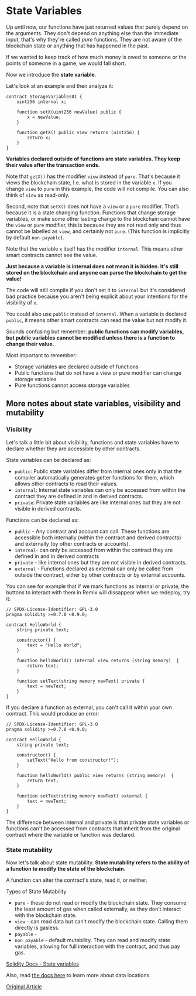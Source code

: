 # State Variables

Up until now, our functions have just returned values that purely depend on the arguments. They don't depend on anything else than the immediate input, that's why they're called _pure_ functions. They are not aware of the blockchain state or anything that has happened in the past.

If we wanted to keep track of how much money is owed to someone or the points of someone in a game, we would fall short.

Now we introduce the **state variable**.

Let's look at an example and then analyze it:

```solidity
contract StorageVariables01 {
    uint256 internal x;

    function setX(uint256 newValue) public {
        x = newValue;
    }

    function getX() public view returns (uint256) {
        return x;
    }
}
```

**Variables declared outside of functions are state variables. They keep their value after the transaction ends.**

Note that `getX()` has the modifier `view` instead of `pure`. That's because it views the blockchain state, I.e. what is stored in the variable `x`. If you change `view` to `pure` in this example, the code will not compile. You can also think of `view` as read-only.

Second, note that `setX()` does not have a `view` or a `pure` modifier. That’s because it is a state changing function. Functions that change storage variables, or make some other lasting change to the blockchain cannot have the `view` or `pure` modifier, this is because they are not read only and thus cannot be labelled as `view`, and certainly not `pure`. (This function is implicitly by default `non-payable`).

Note that the variable `x` itself has the modifier `internal`. This means other smart contracts cannot see the value.

**Just because a variable is internal does not mean it is hidden. It's still stored on the blockchain and anyone can parse the blockchain to get the value!**

The code will still compile if you don't set it to `internal` but it's considered bad practice because you aren't being explicit about your intentions for the visibility of `x`.

You could also use `public` instead of `internal`. When a variable is declared `public`, it means other smart contracts can read the value but not modify it.

Sounds confusing but remember: **public functions can modify variables, but public variables cannot be modified unless there is a function to change their value.**

Most important to remember:

- Storage variables are declared outside of functions
- Public functions that do not have a view or pure modifier can change storage variables
- Pure functions cannot access storage variables

## More notes about state variables, visibility and mutability

### Visibility

Let's talk a little bit about visibility, functions and state variables have to declare whether they are accessible by other contracts.

State variables can be declared as:

- `public`: Public state variables differ from internal ones only in that the compiler automatically generates getter functions for them, which allows other contracts to read their values.
- `internal`: Internal state variables can only be accessed from within the contract they are defined in and in derived contracts.
- `private`: Private state variables are like internal ones but they are not visible in derived contracts.

Functions can be declared as:

- `public` - Any contract and account can call. These functions are accessible both internally (within the contract and derived contracts) and externally (by other contracts or accounts).
- `internal`- can only be accessed from within the contract they are defined in and in derived contracts
- `private` - like internal ones but they are not visible in derived contracts.
- `external` - Functions declared as external can only be called from outside the contract, either by other contracts or by external accounts.

You can see for example that if we mark functions as internal or private, the buttons to interact with them in Remix will dissappear when we redeploy, try it:

```solidity
// SPDX-License-Identifier: GPL-3.0
pragma solidity >=0.7.0 <0.9.0;

contract HelloWorld {
    string private text;

    constructor() {
        text = "Hello World";
    }

    function helloWorld() internal view returns (string memory)  {
        return text;
    }

    function setText(string memory newText) private {
        text = newText;
    }
}
```

If you declare a function as external, you can't call it within your own contract. This would produce an error:

```solidity
// SPDX-License-Identifier: GPL-3.0
pragma solidity >=0.7.0 <0.9.0;

contract HelloWorld {
    string private text;

    constructor() {
        setText("Hello from constructor!");
    }

    function helloWorld() public view returns (string memory)  {
        return text;
    }

    function setText(string memory newText) external {
        text = newText;
    }
}
```

The difference between internal and private is that private state variables or functions can't be accessed from contracts that inherit from the original contract where the variable or function was declared.

### State mutability

Now let's talk about state mutability. **State mutability refers to the ability of a function to modify the state of the blockchain.**

A function can alter the contract's state, read it, or neither.

Types of State Mutability

- `pure` - these do not read or modify the blockchain state. They consume the least amount of gas when called externally, as they don’t interact with the blockchain state.
- `view` - can read data but can't modify the blockchain state. Calling them directly is gasless.
- `payable` -
- `non payable` - default mutability. They can read and modify state variables, allowing for full interaction with the contract, and thus pay gas.

[Solidity Docs - State variables](https://docs.soliditylang.org/en/latest/structure-of-a-contract.html#state-variables)

Also, read [the docs here](https://docs.soliditylang.org/en/v0.8.28/introduction-to-smart-contracts.html#locations) to learn more about data locations.

[Original Article](https://www.rareskills.io/learn-solidity/storage-variables)
